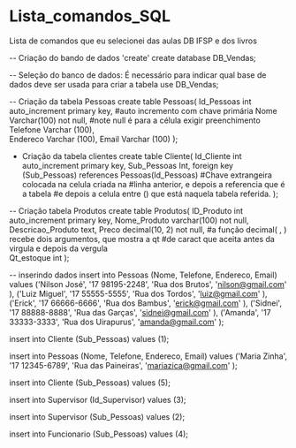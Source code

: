 # Lista_comandos_SQL
Lista de comandos que eu selecionei das aulas DB IFSP e dos livros

-- Criação do bando de dados 'create'
create database DB_Vendas;

-- Seleção do banco de dados: É necessário para indicar qual base de dados deve ser usada para criar a tabela 
use DB_Vendas;

-- Criação da tabela Pessoas
create table Pessoas(
	Id_Pessoas int auto_increment primary key,   #auto incremento com chave primária
	Nome Varchar(100) not null,     #note null é para a célula exigir preenchimento
	Telefone Varchar (100),   
	Endereco Varchar (100),
	Email Varchar (100)
);


- Criação da tabela clientes
create table Cliente(
	Id_Cliente int auto_increment primary key,
	Sub_Pessoas Int,
	foreign key (Sub_Pessoas) references Pessoas(Id_Pessoas)    #Chave extrangeira colocada na celula criada na
                                                              #linha anterior, e depois a referencia que é a tabela
                                                              #e depois a celula entre () que está naquela tabela referida. 
);

-- Criação tabela Produtos
create table Produtos(
	ID_Produto int auto_increment primary key,
	Nome_Produto varchar(100) not null,
	Descricao_Produto text,
	Preco decimal(10, 2) not null,          #a função decimal( , ) recebe dois argumentos, que mostra a qt 
                                          #de caract que aceita antes da virgula e depois da vergula   
	Qt_estoque int
);

-- inserindo dados
insert into Pessoas (Nome, Telefone, Endereco, Email) values
('Nilson José', '17 98195-2248', 'Rua dos Brutos', 'nilson@gmail.com' ),
('Luiz Miguel', '17 55555-5555', 'Rua dos Tordos', 'luiz@gmail.com' ),
('Erick', '17 66666-6666', 'Rua dos Bambus', 'erick@gmail.com' ),
('Sidnei', '17 88888-8888', 'Rua das Garças', 'sidnei@gmail.com' ),
('Amanda', '17 33333-3333', 'Rua dos Uirapurus', 'amanda@gmail.com' );


insert into Cliente (Sub_Pessoas) values
(1);

insert into Pessoas (Nome, Telefone, Endereco, Email) values
('Maria Zinha', '17 12345-6789', 'Rua das Paineiras', 'mariazica@gmail.com' );

insert into Cliente (Sub_Pessoas) values
(5);

insert into Supervisor (Id_Supervisor) values
(3);

insert into Supervisor (Sub_Pessoas) values
(2);

insert into Funcionario (Sub_Pessoas) values
(4);
